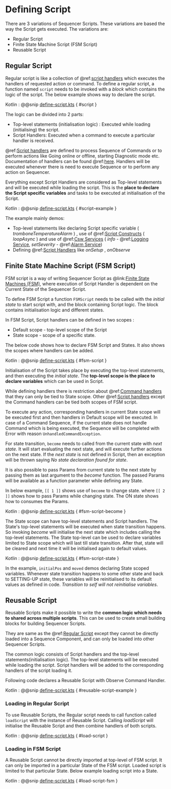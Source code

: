 # Defining Script
 
There are 3 variations of Sequencer Scripts. These variations are based the way the Script gets executed. The variations are:

- Regular Script
- Finite State Machine Script (FSM Script)
- Reusable Script

## Regular Script

Regular script is like a collection of @ref:[script handlers](handlers.md) which executes the handlers of requested action or command. 
To define a regular script, a function named `script` needs to be invoked with a *block* which contains the logic of the script.
The below example shows way to declare the script.

Kotlin
:   @@snip [define-script.kts](../../../../../../../examples/src/main/kotlin/esw/ocs/scripts/examples/paradox/DefineScriptExample.kts) { #script }
 
The logic can be divided into 2 parts:

- Top-level statements (initialisation logic) : Executed while loading (initialising) the script.
- Script Handlers: Executed when a command to execute a particular handler is received.

@ref:[Script handlers](handlers.md) are defined to process Sequence of Commands or to perform actions like Going online or offline, starting Diagnostic mode etc.
Documentation of handlers can be found @ref:[here](handlers.md). Handlers will be executed whenever there is need to execute Sequence or to perform any action
on Sequencer.

Everything except Script Handlers are considered as Top-level statements and will be executed while loading the script.
This is the **place to declare the Script specific variables** and tasks to be executed at initialisation of the Script.

Kotlin
:   @@snip [define-script.kts](../../../../../../../examples/src/main/kotlin/esw/ocs/scripts/examples/paradox/DefineScriptExample.kts) { #script-example }

The example mainly demos:

- Top-level statements like declaring Script specific variable ( *tromboneTemperatureAlarm* ) , use of @ref:[Script Constructs](../script-constructs.md) ( *loopAsync* ) and
use of @ref:[Csw Services](../csw-services.md) ( *info* - @ref:[Logging Service](../services/logging-service.md),
*setSeverity* - @ref:[Alarm Service](../services/alarm-service.md))
- Defining @ref:[Script Handlers](handlers.md) like *onSetup* , *onObserve*

## Finite State Machine Script (FSM Script)

FSM script is a way of writing Sequencer Script as @link:[Finite State Machines (FSM)](https://en.wikipedia.org/wiki/Finite-state_machine), where execution of
Script Handler is dependent on the Current State of the Sequencer Script.   

To define FSM Script a function `FSMScript` needs to be called with the *initial state* to start script with, and the block containing Script logic.
The block contains initialisation logic and different states. 

In FSM Script, Script handlers can be defined in two scopes :

- Default scope - top-level scope of the Script 
- State scope - scope of a specific state.

The below code shows how to declare FSM Script and States. It also shows the scopes where handlers can be added.

Kotlin
:   @@snip [define-script.kts](../../../../../../../examples/src/main/kotlin/esw/ocs/scripts/examples/paradox/DefineScriptExample.kts) { #fsm-script }

Initialisation of the Script takes place by executing the top-level statements, and then executing the *initial state*. 
The **top-level scope is the place to declare variables** which can be used in Script. 

While defining handlers there is restriction about @ref:[Command handlers](handlers.md#command-handlers) that they can only be tied to State scope.
Other @ref:[Script handlers](handlers.md) except the Command handlers can be tied both scopes of FSM script.

To execute any action, corresponding handlers in current State scope will be executed first and then handlers in Default scope will be executed.
In case of a Command Sequence, if the current state does not handle Command which is being executed, the Sequence will be completed with Error with reason
`UnhandledCommandException`.

For state transition, `become` needs to called from the current state with *next state*. It will start evaluating the next state, and will execute further actions on the
next state. If the *next state* is not defined in Script, then an exception will be thrown saying *No state declaration found for state*.

It is also possible to pass Params from current state to the next state by passing them as last argument to the *become* function. The passed Params will be available as a
function parameter while defining any State.

In below example, `[[ 1 ]]` shows use of `become` to change state. where `[[ 2 ]]` shows how to pass Params while changing state. 
The ON state shows how to consumes the Params.

Kotlin
:   @@snip [define-script.kts](../../../../../../../examples/src/main/kotlin/esw/ocs/scripts/examples/paradox/DefineScriptExample.kts) { #fsm-script-become }

The State scope can have top-level statements and Script handlers. The State's top-level statements will be executed when state transition happens. So invoking *become*
will initialise the next state which includes calling the top-level statements. The State top-level can be used to declare variables limited to State scope which will 
last till state transition. After that, state will be cleared and next time it will be initialised again to default values. 

Kotlin
:   @@snip [define-script.kts](../../../../../../../examples/src/main/kotlin/esw/ocs/scripts/examples/paradox/DefineScriptExample.kts) { #fsm-script-state }

In the example, `initialPos` and `moved` demos declaring State scoped variables. Whenever state transition happens to some other state and back to SETTING-UP state,
these variables will be reinitialised to its default values as defined in code.
*Transition to self will not reinitialise variables*.      

## Reusable Script

Reusable Scripts make it possible to write the **common logic which needs to shared across multiple scripts**. This can be used to create small building blocks for building
Sequencer Scripts.
 
They are same as the @ref:[Regular Script](#regular-script) except they cannot be directly loaded into a Sequence Component, and can only be loaded into
other Sequencer Scripts.

The common logic consists of Script handlers and the top-level statements(initialisation logic). The top-level statements will be executed while
loading the script. Script handlers will be added to the corresponding handlers of the script loading it.

Following code declares a Reusable Script with Observe Command Handler.

Kotlin
:   @@snip [define-script.kts](../../../../../../../examples/src/main/kotlin/esw/ocs/scripts/examples/paradox/DefineScriptExample.kts) { #reusable-script-example }

### Loading in Regular Script

To use Reusable Scripts, the Regular script needs to call function called `loadScript` with the instance of Reusable Script. Calling *loadScript* will initialise
the Reusable Script and then combine handlers of both scripts.

Kotlin
:   @@snip [define-script.kts](../../../../../../../examples/src/main/kotlin/esw/ocs/scripts/examples/paradox/DefineScriptExample.kts) { #load-script }

### Loading in FSM Script

A Reusable Script cannot be directly imported at top-level of FSM script. It can only be imported in a particular State of the FSM script.
Loaded script is limited to that particular State. Below example loading script into a State.

Kotlin
:   @@snip [define-script.kts](../../../../../../../examples/src/main/kotlin/esw/ocs/scripts/examples/paradox/DefineScriptExample.kts) { #load-script-fsm }
